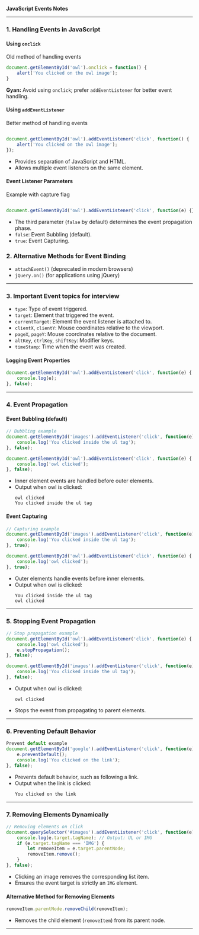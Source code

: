 **JavaScript Events Notes**

---

### 1. **Handling Events in JavaScript**

#### Using `onclick`
 Old method of handling events
``````javascript
document.getElementById('owl').onclick = function() {
    alert('You clicked on the owl image');
}
``````
**Gyan:** Avoid using `onclick`; prefer `addEventListener` for better event handling.

#### Using `addEventListener`
Better method of handling events
```javascript

document.getElementById('owl').addEventListener('click', function() {
    alert('You clicked on the owl image');
});
```
- Provides separation of JavaScript and HTML.
- Allows multiple event listeners on the same element.

#### Event Listener Parameters
Example with capture flag
```javascript

document.getElementById('owl').addEventListener('click', function(e) {}, false);
```
- The third parameter (`false` by default) determines the event propagation phase.
- `false`: Event Bubbling (default).
- `true`: Event Capturing.

### 2. **Alternative Methods for Event Binding**
- `attachEvent()` (deprecated in modern browsers)
- `jQuery.on()` (for applications using jQuery)

---

### 3. Important Event topics for interview
- `type`: Type of event triggered.
- `target`: Element that triggered the event.
- `currentTarget`: Element the event listener is attached to.
- `clientX`, `clientY`: Mouse coordinates relative to the viewport.
- `pageX`, `pageY`: Mouse coordinates relative to the document.
- `altKey`, `ctrlKey`, `shiftKey`: Modifier keys.
- `timeStamp`: Time when the event was created.

#### Logging Event Properties
```javascript
document.getElementById('owl').addEventListener('click', function(e) {
    console.log(e);
}, false);
```

---

### 4. **Event Propagation**

#### Event Bubbling (default)
```javascript
// Bubbling example
document.getElementById('images').addEventListener('click', function(e) {
    console.log('You clicked inside the ul tag');
}, false);

document.getElementById('owl').addEventListener('click', function(e) {
    console.log('owl clicked');
}, false);
```
- Inner element events are handled before outer elements.
- Output when owl is clicked:
  ```
  owl clicked
  You clicked inside the ul tag
  ```

#### Event Capturing
```javascript
// Capturing example
document.getElementById('images').addEventListener('click', function(e) {
    console.log('You clicked inside the ul tag');
}, true);

document.getElementById('owl').addEventListener('click', function(e) {
    console.log('owl clicked');
}, true);
```
- Outer elements handle events before inner elements.
- Output when owl is clicked:
  ```
  You clicked inside the ul tag
  owl clicked
  ```

---

### 5. **Stopping Event Propagation**
```javascript
// Stop propagation example
document.getElementById('owl').addEventListener('click', function(e) {
    console.log('owl clicked');
    e.stopPropagation();
}, false);

document.getElementById('images').addEventListener('click', function(e) {
    console.log('You clicked inside the ul tag');
}, false);
```
- Output when owl is clicked:
  ```
  owl clicked
  ```
- Stops the event from propagating to parent elements.

---

### 6. **Preventing Default Behavior**
```javascript
Prevent default example
document.getElementById('google').addEventListener('click', function(e) {
    e.preventDefault();
    console.log('You clicked on the link');
}, false);
```
- Prevents default behavior, such as following a link.
- Output when the link is clicked:
  ```
  You clicked on the link
  ```

---

### 7. **Removing Elements Dynamically**
```javascript
// Removing elements on click
document.querySelector('#images').addEventListener('click', function(e) {
    console.log(e.target.tagName); // Output: UL or IMG
    if (e.target.tagName === 'IMG') {
        let removeItem = e.target.parentNode;
        removeItem.remove();
    }
}, false);
```
- Clicking an image removes the corresponding list item.
- Ensures the event target is strictly an `IMG` element.

#### Alternative Method for Removing Elements
```javascript
removeItem.parentNode.removeChild(removeItem);
```
- Removes the child element (`removeItem`) from its parent node.

---

